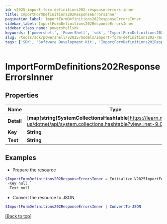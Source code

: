```yaml
---
id: v2025-import-form-definitions202-response-errors-inner
title: ImportFormDefinitions202ResponseErrorsInner
pagination_label: ImportFormDefinitions202ResponseErrorsInner
sidebar_label: ImportFormDefinitions202ResponseErrorsInner
sidebar_class_name: powershellsdk
keywords: ['powershell', 'PowerShell', 'sdk', 'ImportFormDefinitions202ResponseErrorsInner', 'V2025ImportFormDefinitions202ResponseErrorsInner'] 
slug: /tools/sdk/powershell/v2025/models/import-form-definitions202-response-errors-inner
tags: ['SDK', 'Software Development Kit', 'ImportFormDefinitions202ResponseErrorsInner', 'V2025ImportFormDefinitions202ResponseErrorsInner']
---
```



# ImportFormDefinitions202ResponseErrorsInner

## Properties

Name | Type | Description | Notes
------------ | ------------- | ------------- | -------------
**Detail** | [**map[string]SystemCollectionsHashtable**]https://learn.microsoft.com/en-us/dotnet/api/system.collections.hashtable?view=net-9.0 |  | [optional] 
**Key** | **String** |  | [optional] 
**Text** | **String** |  | [optional] 

## Examples

- Prepare the resource
```powershell
$ImportFormDefinitions202ResponseErrorsInner = Initialize-V2025ImportFormDefinitions202ResponseErrorsInner  -Detail null `
 -Key null `
 -Text null
```

- Convert the resource to JSON
```powershell
$ImportFormDefinitions202ResponseErrorsInner | ConvertTo-JSON
```


[[Back to top]](#) 

